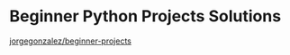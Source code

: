 # Beginner Python Projects Solutions

[jorgegonzalez/beginner-projects](jorgegonzalez/beginner-projects)
